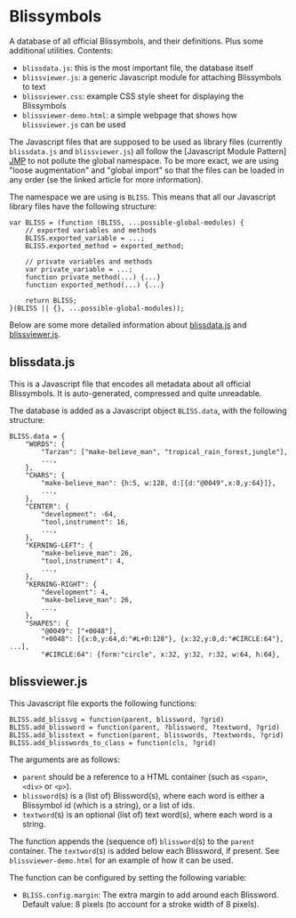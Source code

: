 Blissymbols
===========

A database of all official Blissymbols, and their definitions. Plus some additional utilities. Contents:

- `blissdata.js`: this is the most important file, the database itself
- `blissviewer.js`: a generic Javascript module for attaching Blissymbols to text
- `blissviewer.css`: example CSS style sheet for displaying the Blissymbols
- `blissviewer-demo.html`: a simple webpage that shows how `blissviewer.js` can be used

The Javascript files that are supposed to be used as library files (currently `blissdata.js` and `blissviewer.js`) all follow the [Javascript Module Pattern] [JMP] to not pollute the global namespace. To be more exact, we are using "loose augmentation" and "global import" so that the files can be loaded in any order (se the linked article for more information).

[JMP]: http://www.adequatelygood.com/JavaScript-Module-Pattern-In-Depth.html

The namespace we are using is `BLISS`. This means that all our Javascript library files have the following structure:

    var BLISS = (function (BLISS, ...possible-global-modules) {
        // exported variables and methods
        BLISS.exported_variable = ...;
        BLISS.exported_method = exported_method;

	    // private variables and methods
        var private_variable = ...;
        function private_method(...) {...}
        function exported_method(...) {...}

	    return BLISS;
    }(BLISS || {}, ...possible-global-modules));

Below are some more detailed information about [blissdata.js](#blissdatajs) and [blissviewer.js](#blissviewerjs). 


blissdata.js
------------

This is a Javascript file that encodes all metadata about all official Blissymbols. It is auto-generated, compressed and quite unreadable.

The database is added as a Javascript object `BLISS.data`, with the following structure:

    BLISS.data = {
        "WORDS": {
            "Tarzan": ["make-believe_man", "tropical_rain_forest,jungle"],
            ...,
        },
        "CHARS": {
            "make-believe_man": {h:5, w:128, d:[{d:"@0049",x:0,y:64}]},
            ...,
        },
        "CENTER": {
            "development": -64,
            "tool,instrument": 16,
            ...,
        },
        "KERNING-LEFT": {
            "make-believe_man": 26,
            "tool,instrument": 4,
            ...,
        },
        "KERNING-RIGHT": {
            "development": 4,
            "make-believe_man": 26,
            ...,
        },
        "SHAPES": {
            "@0049": ["+0048"],
            "+0048": [{x:0,y:64,d:"#L+0:128"}, {x:32,y:0,d:"#CIRCLE:64"}, ...],
            "#CIRCLE:64": {form:"circle", x:32, y:32, r:32, w:64, h:64},


blissviewer.js
--------------

This Javascript file exports the following functions:

    BLISS.add_blissvg = function(parent, blissword, ?grid)
    BLISS.add_blissword = function(parent, ?blissword, ?textword, ?grid)
    BLISS.add_blisstext = function(parent, blisswords, ?textwords, ?grid)
    BLISS.add_blisswords_to_class = function(cls, ?grid)

The arguments are as follows:

- `parent` should be a reference to a HTML container (such as `<span>`, `<div>` or `<p>`).
- `blissword`(s) is a (list of) Blissword(s), where each word is either a Blissymbol id (which is a string), or a list of ids.
- `textword`(s) is an optional (list of) text word(s), where each word is a string.

The function appends the (sequence of) `blissword`(s) to the `parent` container. The `textword`(s) is added below each Blissword, if present. See `blissviewer-demo.html` for an example of how it can be used.

The function can be configured by setting the following variable:

- `BLISS.config.margin`: The extra margin to add around each Blissword. Default value: 8 pixels (to account for a stroke width of 8 pixels).

